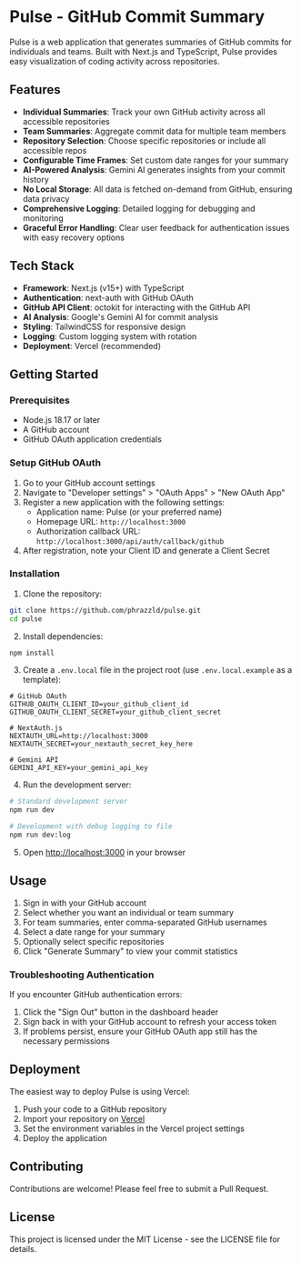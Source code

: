 # Pulse - GitHub Commit Summary

Pulse is a web application that generates summaries of GitHub commits for individuals and teams. Built with Next.js and TypeScript, Pulse provides easy visualization of coding activity across repositories.

## Features

- **Individual Summaries**: Track your own GitHub activity across all accessible repositories
- **Team Summaries**: Aggregate commit data for multiple team members
- **Repository Selection**: Choose specific repositories or include all accessible repos
- **Configurable Time Frames**: Set custom date ranges for your summary
- **AI-Powered Analysis**: Gemini AI generates insights from your commit history
- **No Local Storage**: All data is fetched on-demand from GitHub, ensuring data privacy
- **Comprehensive Logging**: Detailed logging for debugging and monitoring
- **Graceful Error Handling**: Clear user feedback for authentication issues with easy recovery options

## Tech Stack

- **Framework**: Next.js (v15+) with TypeScript
- **Authentication**: next-auth with GitHub OAuth
- **GitHub API Client**: octokit for interacting with the GitHub API
- **AI Analysis**: Google's Gemini AI for commit analysis
- **Styling**: TailwindCSS for responsive design
- **Logging**: Custom logging system with rotation
- **Deployment**: Vercel (recommended)

## Getting Started

### Prerequisites

- Node.js 18.17 or later
- A GitHub account
- GitHub OAuth application credentials

### Setup GitHub OAuth

1. Go to your GitHub account settings
2. Navigate to "Developer settings" > "OAuth Apps" > "New OAuth App"
3. Register a new application with the following settings:
   - Application name: Pulse (or your preferred name)
   - Homepage URL: `http://localhost:3000`
   - Authorization callback URL: `http://localhost:3000/api/auth/callback/github`
4. After registration, note your Client ID and generate a Client Secret

### Installation

1. Clone the repository:
```bash
git clone https://github.com/phrazzld/pulse.git
cd pulse
```

2. Install dependencies:
```bash
npm install
```

3. Create a `.env.local` file in the project root (use `.env.local.example` as a template):
```
# GitHub OAuth
GITHUB_OAUTH_CLIENT_ID=your_github_client_id
GITHUB_OAUTH_CLIENT_SECRET=your_github_client_secret

# NextAuth.js
NEXTAUTH_URL=http://localhost:3000
NEXTAUTH_SECRET=your_nextauth_secret_key_here

# Gemini API
GEMINI_API_KEY=your_gemini_api_key
```

4. Run the development server:
```bash
# Standard development server
npm run dev

# Development with debug logging to file
npm run dev:log
```

5. Open [http://localhost:3000](http://localhost:3000) in your browser

## Usage

1. Sign in with your GitHub account
2. Select whether you want an individual or team summary
3. For team summaries, enter comma-separated GitHub usernames
4. Select a date range for your summary
5. Optionally select specific repositories
6. Click "Generate Summary" to view your commit statistics

### Troubleshooting Authentication

If you encounter GitHub authentication errors:

1. Click the "Sign Out" button in the dashboard header
2. Sign back in with your GitHub account to refresh your access token
3. If problems persist, ensure your GitHub OAuth app still has the necessary permissions

## Deployment

The easiest way to deploy Pulse is using Vercel:

1. Push your code to a GitHub repository
2. Import your repository on [Vercel](https://vercel.com/new)
3. Set the environment variables in the Vercel project settings
4. Deploy the application

## Contributing

Contributions are welcome! Please feel free to submit a Pull Request.

## License

This project is licensed under the MIT License - see the LICENSE file for details.
